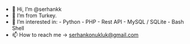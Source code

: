 - 👋 Hi, I’m @serhankk
- 🌱 I’m from Turkey.
- 👀 I’m interested in:
                      - Python
                      - PHP
                      - Rest API
                      - MySQL / SQLite
                      - Bash Shell
- 📫 How to reach me -> serhankonukluk@gmail.com
